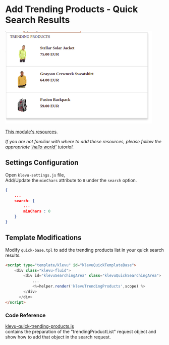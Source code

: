 # Add Trending Products - Quick Search Results

![Trending Products](/modules/trending-products/images/image001.png)

[This module's resources](/modules/trending-products/quick/resources).

_If you are not familiar with where to add these resources,
please follow the appropriate ['hello world'](/getting-started/1-hello-world) tutorial._

## Settings Configuration

Open `klevu-settings.js` file,  
Add/Update the `minChars` attribute to `0` under the `search` option.
```json
{
    ...
    search: {
        ...
        minChars : 0
    }
}
```

## Template Modifications

Modify `quick-base.tpl` to add the trending products list in your quick search results.  

```html
<script type="template/klevu" id="klevuQuickTemplateBase">
    <div class="klevu-fluid">
        <div id="klevuSearchingArea" class="klevuQuickSearchingArea">
            ...
            <%=helper.render('klevuTrendingProducts',scope) %>
        </div>
      </div>
</script>
```

### Code Reference

[klevu-quick-trending-products.js](/modules/trending-products/quick/resources/assets/js/klevu-quick-trending-products.js)  
contains the preparation of the "trendingProductList" request object and show how to add that object in the search request.



